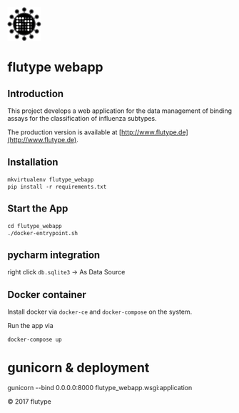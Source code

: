 <img alt="flutype logo" src="./docs/logo/flutype-logo-v3.png" height="75"/>

# flutype webapp
## Introduction
This project develops a web application for the data management of binding assays for the classification of influenza subtypes.
 
The production version is available at
[http://www.flutype.de](http://www.flutype.de).

## Installation
```
mkvirtualenv flutype_webapp
pip install -r requirements.txt
```

## Start the App
```
cd flutype_webapp
./docker-entrypoint.sh
```

## pycharm integration
right click `db.sqlite3` -> As Data Source


## Docker container
Install docker via `docker-ce` and `docker-compose` on the system.

Run the app via
```
docker-compose up
```

# gunicorn & deployment
gunicorn --bind 0.0.0.0:8000 flutype_webapp.wsgi:application

&copy; 2017 flutype